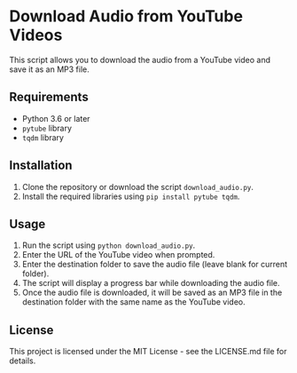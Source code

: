 # Download Audio from YouTube Videos

This script allows you to download the audio from a YouTube video and save it as an MP3 file.

## Requirements

- Python 3.6 or later
- `pytube` library
- `tqdm` library

## Installation

1. Clone the repository or download the script `download_audio.py`.
2. Install the required libraries using `pip install pytube tqdm`.

## Usage

1. Run the script using `python download_audio.py`.
2. Enter the URL of the YouTube video when prompted.
3. Enter the destination folder to save the audio file (leave blank for current folder).
4. The script will display a progress bar while downloading the audio file.
5. Once the audio file is downloaded, it will be saved as an MP3 file in the destination folder with the same name as the YouTube video.

## License

This project is licensed under the MIT License - see the LICENSE.md file for details.
